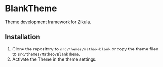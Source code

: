 BlankTheme
==============

Theme development framework for Zikula.

Installation
------------
1. Clone the repository to `src/themes/matheo-blank` or copy the theme files to `src/themes/Matheo/BlankTheme`.
2. Activate the Theme in the theme settings.
